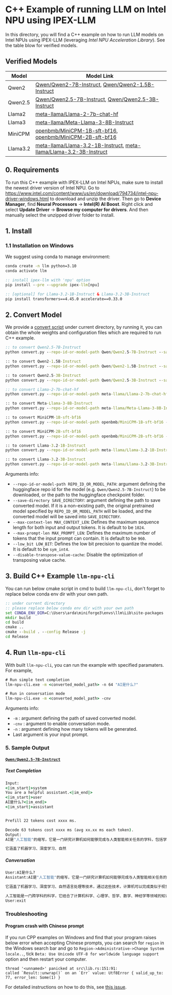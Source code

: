 # C++ Example of running LLM on Intel NPU using IPEX-LLM
In this directory, you will find a C++ example on how to run LLM models on Intel NPUs using IPEX-LLM (leveraging *Intel NPU Acceleration Library*). See the table blow for verified models.

## Verified Models

| Model      | Model Link                                                    |
|------------|----------------------------------------------------------------|
| Qwen2 | [Qwen/Qwen2-7B-Instruct](https://huggingface.co/Qwen/Qwen2-7B-Instruct), [Qwen/Qwen2-1.5B-Instruct](https://huggingface.co/Qwen/Qwen2-1.5B-Instruct) |
| Qwen2.5 | [Qwen/Qwen2.5-7B-Instruct](https://huggingface.co/Qwen/Qwen2.5-7B-Instruct), [Qwen/Qwen2.5-3B-Instruct](https://huggingface.co/Qwen/Qwen2.5-3B-Instruct) |
| Llama2 | [meta-llama/Llama-2-7b-chat-hf](https://huggingface.co/meta-llama/Llama-2-7b-chat-hf) |
| Llama3 | [meta-llama/Meta-Llama-3-8B-Instruct](https://huggingface.co/meta-llama/Meta-Llama-3-8B-Instruct) |
| MiniCPM | [openbmb/MiniCPM-1B-sft-bf16](https://huggingface.co/openbmb/MiniCPM-1B-sft-bf16), [openbmb/MiniCPM-2B-sft-bf16](https://huggingface.co/openbmb/MiniCPM-2B-sft-bf16) |
| Llama3.2 | [meta-llama/Llama-3.2-1B-Instruct](https://huggingface.co/meta-llama/Llama-3.2-1B-Instruct), [meta-llama/Llama-3.2-3B-Instruct](https://huggingface.co/meta-llama/Llama-3.2-3B-Instruct) |

## 0. Requirements
To run this C++ example with IPEX-LLM on Intel NPUs, make sure to install the newest driver version of Intel NPU.
Go to https://www.intel.com/content/www/us/en/download/794734/intel-npu-driver-windows.html to download and unzip the driver.
Then go to **Device Manager**, find **Neural Processors** -> **Intel(R) AI Boost**.
Right click and select **Update Driver** -> **Browse my computer for drivers**. And then manually select the unzipped driver folder to install.

## 1. Install
### 1.1 Installation on Windows
We suggest using conda to manage environment:
```cmd
conda create -n llm python=3.10
conda activate llm

:: install ipex-llm with 'npu' option
pip install --pre --upgrade ipex-llm[npu]

:: [optional] for Llama-3.2-1B-Instruct & Llama-3.2-3B-Instruct
pip install transformers==4.45.0 accelerate==0.33.0
```

## 2. Convert Model
We provide a [convert script](convert.py) under current directory, by running it, you can obtain the whole weights and configuration files which are required to run C++ example.

```cmd
:: to convert Qwen2.5-7B-Instruct
python convert.py --repo-id-or-model-path Qwen/Qwen2.5-7B-Instruct --save-directory <converted_model_path>

:: to convert Qwen2-1.5B-Instruct
python convert.py --repo-id-or-model-path Qwen/Qwen2-1.5B-Instruct --save-directory <converted_model_path>

:: to convert Qwen2.5-3B-Instruct
python convert.py --repo-id-or-model-path Qwen/Qwen2.5-3B-Instruct --save-directory <converted_model_path> --low_bit "sym_int8"

:: to convert Llama-2-7b-chat-hf
python convert.py --repo-id-or-model-path meta-llama/Llama-2-7b-chat-hf --save-directory <converted_model_path>

:: to convert Meta-Llama-3-8B-Instruct
python convert.py --repo-id-or-model-path meta-llama/Meta-Llama-3-8B-Instruct --save-directory <converted_model_path>

:: to convert MiniCPM-1B-sft-bf16
python convert.py --repo-id-or-model-path openbmb/MiniCPM-1B-sft-bf16 --save-directory <converted_model_path>

:: to convert MiniCPM-2B-sft-bf16
python convert.py --repo-id-or-model-path openbmb/MiniCPM-2B-sft-bf16 --save-directory <converted_model_path>

:: to convert Llama-3.2-1B-Instruct
python convert.py --repo-id-or-model-path meta-llama/Llama-3.2-1B-Instruct --save-directory <converted_model_path>

:: to convert Llama-3.2-3B-Instruct
python convert.py --repo-id-or-model-path meta-llama/Llama-3.2-3B-Instruct --save-directory <converted_model_path>
```

Arguments info:
- `--repo-id-or-model-path REPO_ID_OR_MODEL_PATH`: argument defining the huggingface repo id for the model (e.g. `Qwen/Qwen2.5-7B-Instruct`) to be downloaded, or the path to the huggingface checkpoint folder.
- `--save-directory SAVE_DIRECTORY`: argument defining the path to save converted model. If it is a non-existing path, the original pretrained model specified by `REPO_ID_OR_MODEL_PATH` will be loaded, and the converted model will be saved into `SAVE_DIRECTORY`.
- `--max-context-len MAX_CONTEXT_LEN`: Defines the maximum sequence length for both input and output tokens. It is default to be `1024`.
- `--max-prompt-len MAX_PROMPT_LEN`: Defines the maximum number of tokens that the input prompt can contain. It is default to be `960`.
- `--low_bit LOW_BIT`: Defines the low bit precision to quantize the model. It is default to be `sym_int4`.
- `--disable-transpose-value-cache`: Disable the optimization of transposing value cache.

## 3. Build C++ Example `llm-npu-cli`

You can run below cmake script in cmd to build `llm-npu-cli`, don't forget to replace below conda env dir with your own path.

```cmd
:: under current directory
:: please replace below conda env dir with your own path
set CONDA_ENV_DIR=C:\Users\arda\miniforge3\envs\llm\Lib\site-packages
mkdir build
cd build
cmake ..
cmake --build . --config Release -j
cd Release
```

## 4. Run `llm-npu-cli`

With built `llm-npu-cli`, you can run the example with specified paramaters. For example,

```cmd
# Run simple text completion
llm-npu-cli.exe -m <converted_model_path> -n 64 "AI是什么?"

# Run in conversation mode
llm-npu-cli.exe -m <converted_model_path> -cnv
```

Arguments info:
- `-m` : argument defining the path of saved converted model.
- `-cnv` : argument to enable conversation mode.
- `-n` : argument defining how many tokens will be generated.
- Last argument is your input prompt.

### 5. Sample Output
#### [`Qwen/Qwen2.5-7B-Instruct`](https://huggingface.co/Qwen/Qwen2.5-7B-Instruct)
##### Text Completion
```cmd
Input:
<|im_start|>system
You are a helpful assistant.<|im_end|>
<|im_start|>user
AI是什么?<|im_end|>
<|im_start|>assistant


Prefill 22 tokens cost xxxx ms.

Decode 63 tokens cost xxxx ms (avg xx.xx ms each token).
Output:
AI是"人工智能"的缩写，它是一门研究计算机如何能够完成与人类智能相关任务的学科，包括学习、推理、自我修正等能力。简而言之，人工智能就是让计算机模拟或执行人类智能行为的理论、技术和方法。

它涵盖了机器学习、深度学习、自然
```

##### Conversation
```cmd
User:AI是什么?
Assistant:AI是"人工智能"的缩写，它是一门研究计算机如何能够完成与人类智能相关任务的学科，包括学习、推理、自我修正等能力。简而言之，人工智能就是让计算机模拟或执行人类智能行为的理论、技术和方法。

它涵盖了机器学习、深度学习、自然语言处理等技术，通过这些技术，计算机可以完成类似于视觉感知、语音识别、自然语言处理、决策制定等任务。

人工智能是一门跨学科的科学，它结合了计算机科学、心理学、哲学、数学、神经学等领域的知识和技术。
User:exit
```

### Troubleshooting

#### Program crash with Chinese prompt
If you run CPP examples on Windows and find that your program raises below error when accepting Chinese prompts, you can search for `region` in the Windows search bar and go to `Region->Administrative->Change System locale..`, tick `Beta: Use Unicode UTF-8 for worldwide language support` option and then restart your computer.
```log
thread '<unnamed>' panicked at src\lib.rs:151:91:
called `Result::unwrap()` on an `Err` value: Utf8Error { valid_up_to: 77, error_len: Some(1) }
```

For detailed instructions on how to do this, see [this issue](https://github.com/intel-analytics/ipex-llm/issues/10989#issuecomment-2105598660).